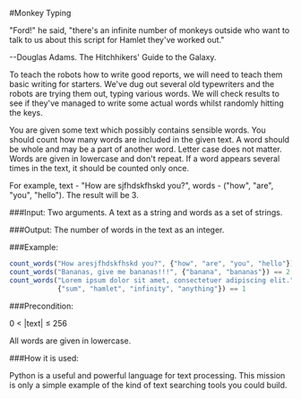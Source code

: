 #Monkey Typing

"Ford!" he said, "there's an infinite number of monkeys outside who want to talk to us about this script for Hamlet they've worked out."

--Douglas Adams. The Hitchhikers' Guide to the Galaxy.

To teach the robots how to write good reports, we will need to teach them basic writing for starters. We've dug out several old typewriters and the robots are trying them out, typing various words. We will check results to see if they've managed to write some actual words whilst randomly hitting the keys.

You are given some text which possibly contains sensible words. You should count how many words are included in the given text. A word should be whole and may be a part of another word. Letter case does not matter. Words are given in lowercase and don't repeat. If a word appears several times in the text, it should be counted only once.

For example, text - "How are sjfhdskfhskd you?", words - ("how", "are", "you", "hello"). The result will be 3.

###Input: Two arguments. A text as a string and words as a set of strings.

###Output: The number of words in the text as an integer.

###Example:
```javascript
count_words("How aresjfhdskfhskd you?", {"how", "are", "you", "hello"}) == 3
count_words("Bananas, give me bananas!!!", {"banana", "bananas"}) == 2
count_words("Lorem ipsum dolor sit amet, consectetuer adipiscing elit.",
            {"sum", "hamlet", "infinity", "anything"}) == 1
```
###Precondition:

0 < |text| ≤ 256

All words are given in lowercase.

###How it is used:

Python is a useful and powerful language for text processing. This mission is only a simple example of the kind of text searching tools you could build.
